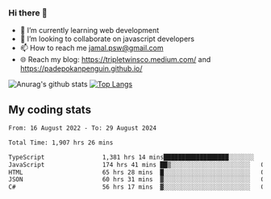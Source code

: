 ### Hi there 👋

<!--
**padepokanpenguin/padepokanpenguin** is a ✨ _special_ ✨ repository because its `README.md` (this file) appears on your GitHub profile.
-->

- 🌱 I’m currently learning  web development
- 👯 I’m looking to collaborate on javascript developers
- 📫 How to reach me jamal.psw@gmail.com
- 🌐 Reach my blog:
   https://tripletwinsco.medium.com/ and
   https://padepokanpenguin.github.io/

![Anurag's github stats](https://github-readme-stats.vercel.app/api?username=padepokanpenguin&count_private=true&disable_animations=false&show_icons=true&theme=default)
[![Top Langs](https://github-readme-stats.vercel.app/api/top-langs/?username=padepokanpenguin&theme=default&layout=compact)](https://github.com/padepokanpenguin)

## My coding stats

<!--START_SECTION:waka-->

```txt
From: 16 August 2022 - To: 29 August 2024

Total Time: 1,907 hrs 26 mins

TypeScript                1,381 hrs 14 mins██████████████████░░░░░░░   72.41 %
JavaScript                174 hrs 41 mins ██▒░░░░░░░░░░░░░░░░░░░░░░   09.16 %
HTML                      65 hrs 28 mins  █░░░░░░░░░░░░░░░░░░░░░░░░   03.43 %
JSON                      60 hrs 31 mins  ▓░░░░░░░░░░░░░░░░░░░░░░░░   03.17 %
C#                        56 hrs 17 mins  ▓░░░░░░░░░░░░░░░░░░░░░░░░   02.95 %
```

<!--END_SECTION:waka-->


